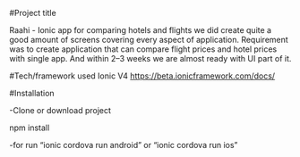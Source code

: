 #Project title

Raahi - Ionic app for comparing hotels and flights
we did create quite a good amount of screens covering every aspect of application. Requirement was to create application that can compare flight prices and hotel prices with single app. And within 2–3 weeks we are almost ready with UI part of it.

#Tech/framework used
Ionic V4 https://beta.ionicframework.com/docs/

#Installation

-Clone or download project

npm install

-for run “ionic cordova run android” or “ionic cordova run ios”

